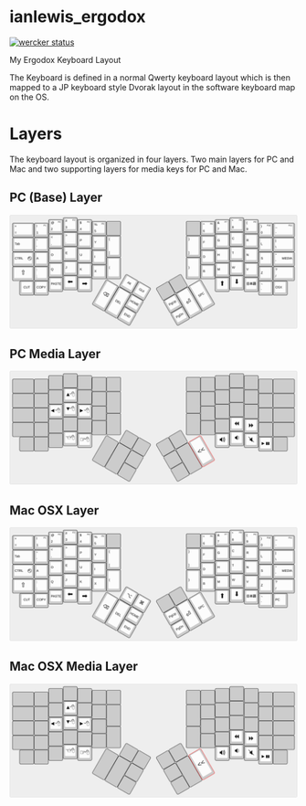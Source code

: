 # ianlewis_ergodox

[![wercker status](https://app.wercker.com/status/b813324efc29cca64167be95b620c71c/s/master "wercker status")](https://app.wercker.com/project/byKey/b813324efc29cca64167be95b620c71c)

My Ergodox Keyboard Layout

The Keyboard is defined in a normal Qwerty keyboard layout which is then mapped
to a JP keyboard style Dvorak layout in the software keyboard map on the OS.

# Layers

The keyboard layout is organized in four layers. Two main layers for PC and Mac
and two supporting layers for media keys for PC and Mac.

## PC (Base) Layer

![PC Layer](img/base-layout.png)

## PC Media Layer

![PC Media Layer](img/media-layout.png)

## Mac OSX Layer

![PC Layer](img/osx-layout.png)

## Mac OSX Media Layer

![PC Layer](img/osxmedia-layout.png)
